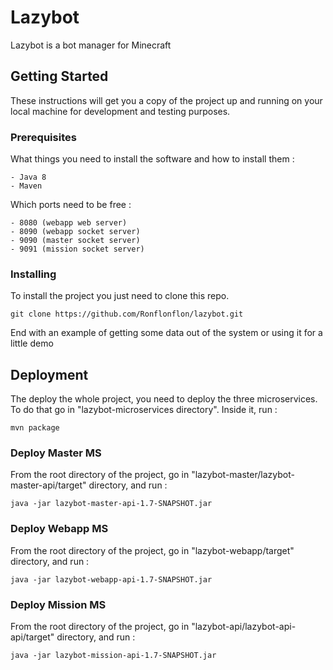 # Lazybot

Lazybot is a bot manager for Minecraft

## Getting Started

These instructions will get you a copy of the project up and running on your local machine for development and testing purposes.

### Prerequisites

What things you need to install the software and how to install them :

```
- Java 8
- Maven
```

Which ports need to be free :
```
- 8080 (webapp web server)
- 8090 (webapp socket server)
- 9090 (master socket server)
- 9091 (mission socket server)
```

### Installing

To install the project you just need to clone this repo.

```
git clone https://github.com/Ronflonflon/lazybot.git
```

End with an example of getting some data out of the system or using it for a little demo

## Deployment
The deploy the whole project, you need to deploy the three microservices. To do that go in "lazybot-microservices directory".
Inside it, run :
```
mvn package
```
### Deploy Master MS
From the root directory of the project, go in "lazybot-master/lazybot-master-api/target" directory, and run :
```
java -jar lazybot-master-api-1.7-SNAPSHOT.jar
```
### Deploy Webapp MS
From the root directory of the project, go in "lazybot-webapp/target" directory, and run :
```
java -jar lazybot-webapp-api-1.7-SNAPSHOT.jar
```
### Deploy Mission MS
From the root directory of the project, go in "lazybot-api/lazybot-api-api/target" directory, and run :
```
java -jar lazybot-mission-api-1.7-SNAPSHOT.jar
```